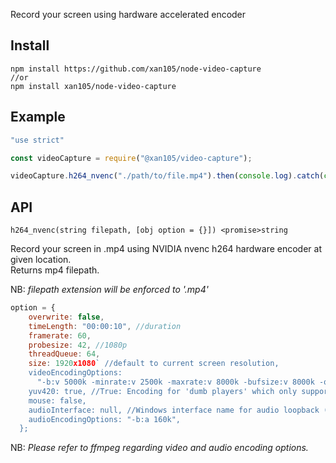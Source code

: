Record your screen using hardware accelerated encoder

Install
-------

```
npm install https://github.com/xan105/node-video-capture
//or
npm install xan105/node-video-capture
```

Example
-------

```js
"use strict"

const videoCapture = require("@xan105/video-capture");

videoCapture.h264_nvenc("./path/to/file.mp4").then(console.log).catch(console.error);
```

API
---

`h264_nvenc(string filepath, [obj option = {}]) <promise>string`

Record your screen in .mp4 using NVIDIA nvenc h264 hardware encoder at given location.<br/>
Returns mp4 filepath.<br/>

NB: _filepath extension will be enforced to '.mp4'_

```js
option = {
	overwrite: false,
    timeLength: "00:00:10", //duration
    framerate: 60, 
    probesize: 42, //1080p
    threadQueue: 64,
    size: 1920x1080` //default to current screen resolution,
    videoEncodingOptions:
      "-b:v 5000k -minrate:v 2500k -maxrate:v 8000k -bufsize:v 8000k -qp:v 19 -profile:v high -rc:v vbr -level:v 4.2 -r:v 60 -g:v 120 -bf:v 3", //Tested with GTX 1060
    yuv420: true, //True: Encoding for 'dumb players' which only support the YUV planar color space with 4:2:0 chroma subsampling
    mouse: false, 
    audioInterface: null, //Windows interface name for audio loopback (aka record what you hear, stereo-mix, etc)
    audioEncodingOptions: "-b:a 160k",
  };
```

NB: _Please refer to ffmpeg regarding video and audio encoding options._
